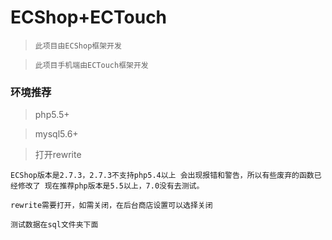 **ECShop+ECTouch**
===
>`此项目由ECShop框架开发`

>`此项目手机端由ECTouch框架开发`
### **环境推荐**
>php5.5+

>mysql5.6+

>打开rewrite

`ECShop版本是2.7.3，2.7.3不支持php5.4以上
会出现报错和警告，所以有些废弃的函数已经修改了
现在推荐php版本是5.5以上，7.0没有去测试。`

`rewrite需要打开，如需关闭，在后台商店设置可以选择关闭`

`测试数据在sql文件夹下面`